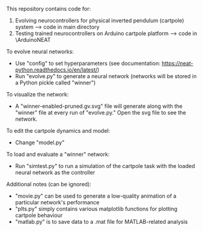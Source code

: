 This repository contains code for:

1. Evolving neurocontrollers for physical inverted pendulum (cartpole) system --> code in main directory
2. Testing trained neurocontrollers on Arduino cartpole platform --> code in \ArduinoNEAT

To evolve neural networks:
- Use "config" to set hyperparameters (see documentation: https://neat-python.readthedocs.io/en/latest/)
- Run "evolve.py" to generate a neural network (networks will be stored in a Python pickle called "winner")

To visualize the network:
- A "winner-enabled-pruned.gv.svg" file will generate along with the "winner" file at every run of "evolve.py." Open the svg file to see the network.

To edit the cartpole dynamics and model:
- Change "model.py"

To load and evaluate a "winner" network:
- Run "simtest.py" to run a simulation of the cartpole task with the loaded neural network as the controller

Additional notes (can be ignored):
- "movie.py" can be used to generate a low-quality animation of a particular network's performance
- "plts.py" simply contains various matplotlib functions for plotting cartpole behaviour
- "matlab.py" is to save data to a .mat file for MATLAB-related analysis
